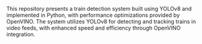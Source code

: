 This repository presents a train detection system built using YOLOv8 and implemented in Python, with performance optimizations provided by OpenVINO. The system utilizes YOLOv8 for detecting and tracking trains in video feeds, with enhanced speed and efficiency through OpenVINO integration.
